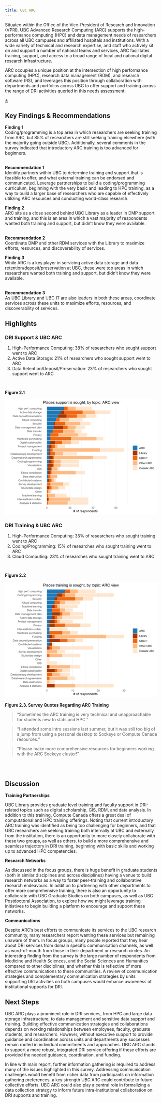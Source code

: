 ```yaml
---
title: UBC ARC
---
```


Situated within the Office of the Vice-President of Research and Innovation (VPRI), UBC Advanced Research Computing (ARC) supports the high-performance computing (HPC) and data management needs of researchers across all UBC campuses and affiliated hospitals and institutions.  With a wide variety of technical and research expertise, and staff who actively sit on and support a number of national teams and services, ARC facilitates training, support, and access to a broad range of local and national digital research infrastructure.

ARC occupies a unique position at the intersection of high performance computing (HPC), research data management (RDM), and research software (RS), and leverages this position through collaboration with departments and portfolios across UBC to offer support and training across the range of DRI activities queried in this needs assessment. 

<div id = "top-wrapper"><a href="#top" class="back-to-top-link">🔝</a></div>

## Key Findings & Recommendations

<div class="recommendation">
  <b>Finding 1</b> 
  <br>
Coding/programming is a top area in which researchers are seeking training from ARC, but 85% of researchers are still seeking training elsewhere (with the majority going outside UBC).  Additionally, several comments in the survey indicated that introductory ARC training is too advanced for beginners.
  
 <br>
 <br>

 <b>Recommendation 1</b>
 <br>
Identify partners within UBC to determine training and support that is feasible to offer, and what external training can be endorsed and communicated.  Leverage partnerships to build a coding/programming curriculum, beginning with the very basic and leading to HPC training, as a way to build a larger base of researchers who are capable of effectively utilizing ARC resources and conducting world-class research. 
</div> 
 
<div class="recommendation">
  <b>Finding 2</b> 
  <br>
ARC sits as a close second behind UBC Library as a leader in DMP support and training, and this is an area in which a vast majority of respondents wanted both training and support, but didn’t know they were available.
 
 <br>
 <br>

  <b>Recommendation 2</b> 
  <br>
 Coordinate DMP and other RDM services with the Library to maximize efforts, resources, and discoverability of services.
</div>

<div class="recommendation">
  <b>Finding 3</b> 
  <br>
While ARC is a key player in servicing active data storage and data retention/deposit/preservation at UBC, these were top areas in which researchers wanted both training and support, but didn’t know they were available.
 
 <br>
 <br>

 <b>Recommendation 3</b>
  <br>
 As UBC Library and UBC IT are also leaders in both these areas, coordinate services across these units to maximize efforts, resources, and discoverability of services.
</div>

## Highlights

### DRI Support & UBC ARC

1. High-Performance Computing: 38% of researchers who sought support went to ARC
2. Active Data Storage: 21% of researchers who sought support went to ARC
3. Data Retention/Deposit/Preservation: 23% of researchers who sought support went to ARC

<br>

**Figure 2.1**

<img class="graph" alt="Places support is sought" src="graphs/ARC_support_where.png">

### DRI Training & UBC ARC

1. High-Performance Computing: 35% of researchers who sought training went to ARC
2. Coding/Programming:  15% of researches who sought training went to ARC
3. Cloud Computing:  23% of researches who sought training went to ARC

<br>

**Figure 2.2**

<img class="graph" alt="Places training is sought" src="graphs/ARC_training_where.png">

**Figure 2.3.  Survey Quotes Regarding ARC Training**

> “Sometimes the ARC training is very technical and unapproachable for students new to stats and HPC.”

> “I attended some intro sessions last summer, but it was still too big of a jump from using a personal desktop to Sockeye or Compute Canada resources.”

> “Please make more comprehensive resources for beginners working with the ARC Sockeye cluster!”

<br>
<br>

## Discussion

**Training Partnerships**

UBC Library provides graduate level training and faculty support in DRI-related topics such as digital scholarship, GIS, RDM, and data analysis. In addition to this training, Compute Canada offers a great deal of computational and HPC training offerings. Noting that current introductory ARC training was identified as being too challenging for beginners, and that UBC researchers are seeking training both internally at UBC and externally from the institution, there is an opportunity to more closely collaborate with these two groups, as well as others, to build a more comprehensive and seamless trajectory in DRI training, beginning with basic skills and working up to advanced HPC competencies.   

**Research Networks**

As discussed in the focus groups, there is huge benefit in graduate students (both in similar disciplines and across disciplines) having a venue to build research networks as a way to foster peer-training and collaborative research endeavours.  In addition to partnering with other departments to offer more comprehensive training, there is also an opportunity to collaborate with UBC Graduate Studies on both campuses, as well as UBC Postdoctoral Association, to explore how we might leverage training initiatives to begin building a platform to encourage and support these networks. 

**Communications** 

Despite ARC’s best efforts to communicate its services to the UBC research community, many researchers report wanting these services but remaining unaware of them.  In focus groups, many people reported that they hear about DRI services from domain specific communication channels, as well as word-of-mouth from those in their department or research circles. An interesting finding from the survey is the large number of respondents from Medicine and Health Sciences, and the Social Sciences and Humanities compared to other disciplines, and whether this is reflective of more effective communications to these communities. A review of communication strategies and complementary communication strategies by units supporting DRI activities on both campuses would enhance awareness of institutional supports for DRI. 


## Next Steps

UBC ARC plays a prominent role in DRI services, from HPC and large data storage infrastructure, to data management and sensitive data support and training.  Building effective communication strategies and collaborations depends on working relationships between employees, faculty, graduate students, and researchers. However, without executive support to provide guidance and coordination across units and departments any successes remain rooted in individual commitments and approaches. UBC ARC stands to support a more robust, integrated DRI service offering if these efforts are provided the needed guidance, coordination, and funding.

In line with main report, further information gathering is required to address many of the issues highlighted in this survey. Addressing communication challenges would benefit from richer data from participants on information gathering preferences, a key strength UBC ARC could contribute to future collective efforts. UBC ARC could also play a central role in formalizing a data collection strategy to inform future intra-institutional collaboration on DRI supports and training.


